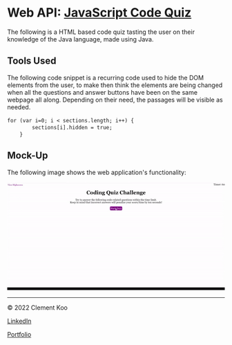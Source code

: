 # Web API: [JavaScript Code Quiz](https://c-k999.github.io/java-code-quiz//)

The following is a HTML based code quiz tasting the user on their knowledge of the Java language, made using Java.

## Tools Used

The following code snippet is a recurring code used to hide the DOM elements from the user, to make then think the elements are being changed when all the questions and answer buttons have been on the same webpage all along. Depending on their need, the passages will be visible as needed.

```
for (var i=0; i < sections.length; i++) {
        sections[i].hidden = true;
    }
```

## Mock-Up

The following image shows the web application's functionality:

![The Password Generator application generates a password using the button "Generate Password".](./Assets/demo.gif)

- - -
<p>© 2022 Clement Koo<br></pr>

[LinkedIn](https://www.linkedin.com/in/clement-t-k-459322138/)
<br>

[Portfolio](https://c-k999.github.io/proto-professional-portfolio/)
